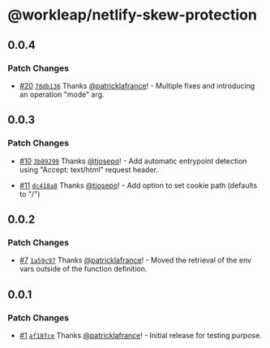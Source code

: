 # @workleap/netlify-skew-protection

## 0.0.4

### Patch Changes

- [#20](https://github.com/workleap/wl-netlify-skew-protection/pull/20) [`78db136`](https://github.com/workleap/wl-netlify-skew-protection/commit/78db136aa3d1de179cee5199bb5c93588ca8b5cb) Thanks [@patricklafrance](https://github.com/patricklafrance)! - Multiple fixes and introducing an operation "mode" arg.

## 0.0.3

### Patch Changes

- [#10](https://github.com/workleap/wl-netlify-skew-protection/pull/10) [`3b89299`](https://github.com/workleap/wl-netlify-skew-protection/commit/3b89299d5f7c9a60aac81fa425dff23ba7b6c61f) Thanks [@tjosepo](https://github.com/tjosepo)! - Add automatic entrypoint detection using "Accept: text/html" request header.

- [#11](https://github.com/workleap/wl-netlify-skew-protection/pull/11) [`dc418a8`](https://github.com/workleap/wl-netlify-skew-protection/commit/dc418a87bea3ef028dcdafcc744488ea858a7607) Thanks [@tjosepo](https://github.com/tjosepo)! - Add option to set cookie path (defaults to "/")

## 0.0.2

### Patch Changes

- [#7](https://github.com/workleap/wl-netlify-skew-protection/pull/7) [`1a59c97`](https://github.com/workleap/wl-netlify-skew-protection/commit/1a59c976d66aa669ab0b3363893734970505e56e) Thanks [@patricklafrance](https://github.com/patricklafrance)! - Moved the retrieval of the env vars outside of the function definition.

## 0.0.1

### Patch Changes

- [#1](https://github.com/workleap/wl-netlify-skew-protection/pull/1) [`af18fce`](https://github.com/workleap/wl-netlify-skew-protection/commit/af18fcea85da2cebc52f0933a267061d63642dcf) Thanks [@patricklafrance](https://github.com/patricklafrance)! - Initial release for testing purpose.
